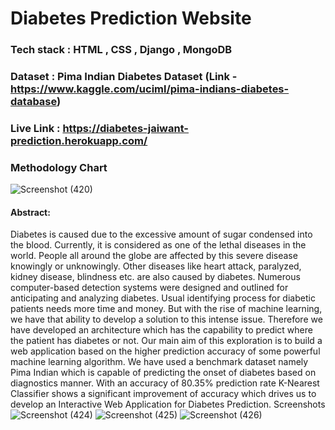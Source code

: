 # Diabetes Prediction Website
### Tech stack : HTML , CSS , Django , MongoDB
### Dataset : Pima Indian Diabetes Dataset (Link - https://www.kaggle.com/uciml/pima-indians-diabetes-database)
### Live Link : https://diabetes-jaiwant-prediction.herokuapp.com/
### Methodology Chart
![Screenshot (420)](https://user-images.githubusercontent.com/49087609/133254918-0c71509c-e36d-40e2-994a-076edc6ba769.png)
#### Abstract:
Diabetes is caused due to the excessive amount of sugar condensed into the blood. Currently, it is considered as one of the lethal diseases in the world. People all around the globe are affected by this severe disease knowingly or unknowingly. Other diseases like heart attack, paralyzed, kidney disease, blindness etc. are also caused by diabetes. Numerous computer-based detection systems were designed and outlined for anticipating and analyzing diabetes. Usual identifying process for diabetic patients needs more time and money. But with the rise of machine learning, we have that ability to develop a solution to this intense issue. Therefore we have developed an architecture which has the capability to predict where the patient has diabetes or not. Our main aim of this exploration is to build a web application based on the higher prediction accuracy of some powerful machine learning algorithm. We have used a benchmark dataset namely Pima Indian which is capable of predicting the onset of diabetes based on diagnostics manner. With an accuracy of 80.35% prediction rate K-Nearest Classifier shows a significant improvement of accuracy which drives us to develop an Interactive Web Application for Diabetes Prediction.
Screenshots
![Screenshot (424)](https://user-images.githubusercontent.com/49087609/133367627-920e9cd0-5ba4-4ce9-811d-9aeacae5a575.png)
![Screenshot (425)](https://user-images.githubusercontent.com/49087609/133368705-18184cdc-7e78-4ba3-b347-cf1ba7e4ba4c.png)
![Screenshot (426)](https://user-images.githubusercontent.com/49087609/133368767-a8c5300d-4673-438e-8848-a3ce24c6cf35.png)
